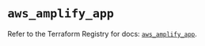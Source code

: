 # `aws_amplify_app`

Refer to the Terraform Registry for docs: [`aws_amplify_app`](https://registry.terraform.io/providers/hashicorp/aws/5.91.0/docs/resources/amplify_app).
